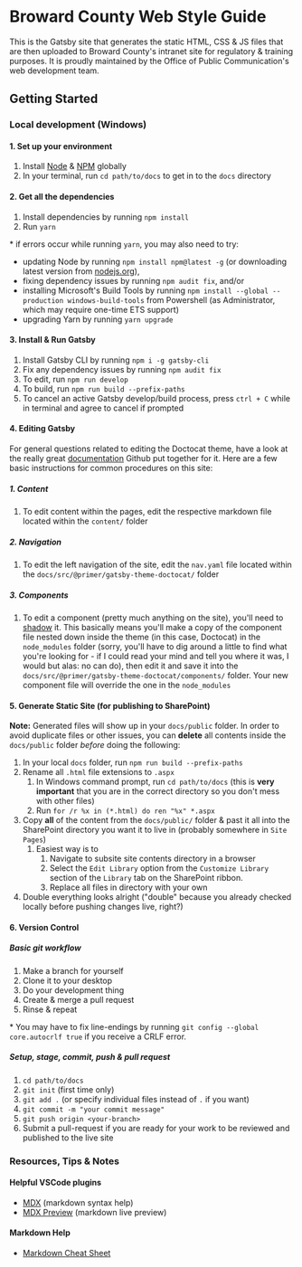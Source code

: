 # Broward County Web Style Guide

This is the Gatsby site that generates the static HTML, CSS & JS files that are then uploaded to Broward County's intranet site for regulatory & training purposes. It is proudly maintained by the Office of Public Communication's web development team.

## Getting Started

### Local development (Windows)

#### 1. Set up your environment

1. Install [Node](https://nodejs.org) & [NPM](https://www.npmjs.com/get-npm) globally
2. In your terminal, run `cd path/to/docs` to get in to the `docs` directory

#### 2. Get all the dependencies

1. Install dependencies by running `npm install`
2. Run `yarn`

\* if errors occur while running `yarn`, you may also need to try:

- updating Node by running `npm install npm@latest -g` (or downloading latest version from [nodejs.org](https://nodejs.org)),
- fixing dependency issues by running `npm audit fix`, and/or
- installing Microsoft's Build Tools by running `npm install --global --production windows-build-tools` from Powershell (as Administrator, which may require one-time ETS support)
- upgrading Yarn by running `yarn upgrade`

#### 3. Install & Run Gatsby

1. Install Gatsby CLI by running `npm i -g gatsby-cli`
2. Fix any dependency issues by running `npm audit fix`
3. To edit, run `npm run develop`
4. To build, run `npm run build --prefix-paths`
5. To cancel an active Gatsby develop/build process, press `ctrl + C` while in terminal and agree to cancel if prompted

#### 4. Editing Gatsby

For general questions related to editing the Doctocat theme, have a look at the really great [documentation](https://primer.style/doctocat/usage/customization) Github put together for it. Here are a few basic instructions for common procedures on this site:

##### 1. Content

1. To edit content within the pages, edit the respective markdown file located within the `content/` folder

##### 2. Navigation

1. To edit the left navigation of the site, edit the `nav.yaml` file located within the `docs/src/@primer/gatsby-theme-doctocat/` folder

##### 3. Components

1. To edit a component (pretty much anything on the site), you'll need to [shadow](https://www.gatsbyjs.org/blog/2019-04-29-component-shadowing/) it. This basically means you'll make a copy of the component file nested down inside the theme (in this case, Doctocat) in the `node_modules` folder (sorry, you'll have to dig around a little to find what you're looking for - if I could read your mind and tell you where it was, I would but alas: no can do), then edit it and save it into the `docs/src/@primer/gatsby-theme-doctocat/components/` folder. Your new component file will override the one in the `node_modules`

#### 5. Generate Static Site (for publishing to SharePoint)

**Note:** Generated files will show up in your `docs/public` folder. In order to avoid duplicate files or other issues, you can **delete** all contents inside the `docs/public` folder _before_ doing the following:

1. In your local `docs` folder, run `npm run build --prefix-paths`
2. Rename all `.html` file extensions to `.aspx`
   1. In Windows command prompt, run `cd path/to/docs` (this is **very important** that you are in the correct directory so you don't mess with other files)
   2. Run `for /r %x in (*.html) do ren "%x" *.aspx`
3. Copy **all** of the content from the `docs/public/` folder & past it all into the SharePoint directory you want it to live in (probably somewhere in `Site Pages`)
   1. Easiest way is to
      1. Navigate to subsite site contents directory in a browser
      2. Select the `Edit Library` option from the `Customize Library` section of the `Library` tab on the SharePoint ribbon.
      3. Replace all files in directory with your own
4. Double everything looks alright ("double" because you already checked locally before pushing changes live, right?)

#### 6. Version Control

##### Basic git workflow

1. Make a branch for yourself
2. Clone it to your desktop
3. Do your development thing
4. Create & merge a pull request
5. Rinse & repeat

\* You may have to fix line-endings by running `git config --global core.autocrlf true` if you receive a CRLF error.

##### Setup, stage, commit, push & pull request

1. `cd path/to/docs`
2. `git init` (first time only)
3. `git add .` (or specify individual files instead of `.` if you want)
4. `git commit -m "your commit message"`
5. `git push origin <your-branch>`
6. Submit a pull-request if you are ready for your work to be reviewed and published to the live site

### Resources, Tips & Notes

#### Helpful VSCode plugins

- [MDX](https://marketplace.visualstudio.com/items?itemName=silvenon.mdx) (markdown syntax help)
- [MDX Preview](https://marketplace.visualstudio.com/items?itemName=xyc.vscode-mdx-preview) (markdown live preview)

#### Markdown Help

- [Markdown Cheat Sheet](https://www.markdownguide.org/cheat-sheet/)
